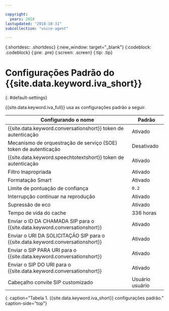 ```yaml
---

copyright:
  years: 2018
lastupdated: "2018-10-31"
subcollection: "voice-agent"

---
```


{:shortdesc: .shortdesc}
{:new_window: target="_blank"}
{:codeblock: .codeblock}
{:pre: .pre}
{:screen: .screen}
{:tip: .tip}


# Configurações Padrão do {{site.data.keyword.iva_short}}
{: #default-settings}

{{site.data.keyword.iva_full}} usa as configurações padrão a seguir.

| Configurando o nome | Padrão |
|------|---------------|
| {{site.data.keyword.conversationshort}} token de autenticação| Ativado |
| Mecanismo de orquestração de serviço (SOE) token de autenticação| Desativado |
| {{site.data.keyword.speechtotextshort}} token de autenticação| Ativado |
| Filtro Inapropriada | Ativado |
| Formatação Smart | Ativado |
| Limite de pontuação de confiança | `0.2` |
| Interrupção continuar na reprodução | Ativado |
| Supressão de eco | Ativado |
| Tempo de vida do cache | 336 horas |
| Enviar o ID DA CHAMADA SIP para o {{site.data.keyword.conversationshort}} | Ativado |
| Enviar o URI DA SOLICITAÇÃO SIP para o {{site.data.keyword.conversationshort}} | Ativado |
| Enviar o SIP PARA URI para o {{site.data.keyword.conversationshort}} | Ativado |
| Enviar o SIP DO URI para o {{site.data.keyword.conversationshort}} | Ativado |
| Cabeçalho convite SIP customizado | Usuário usuário |
{: caption="Tabela 1. {{site.data.keyword.iva_short}} configurações padrão." caption-side="top"}
